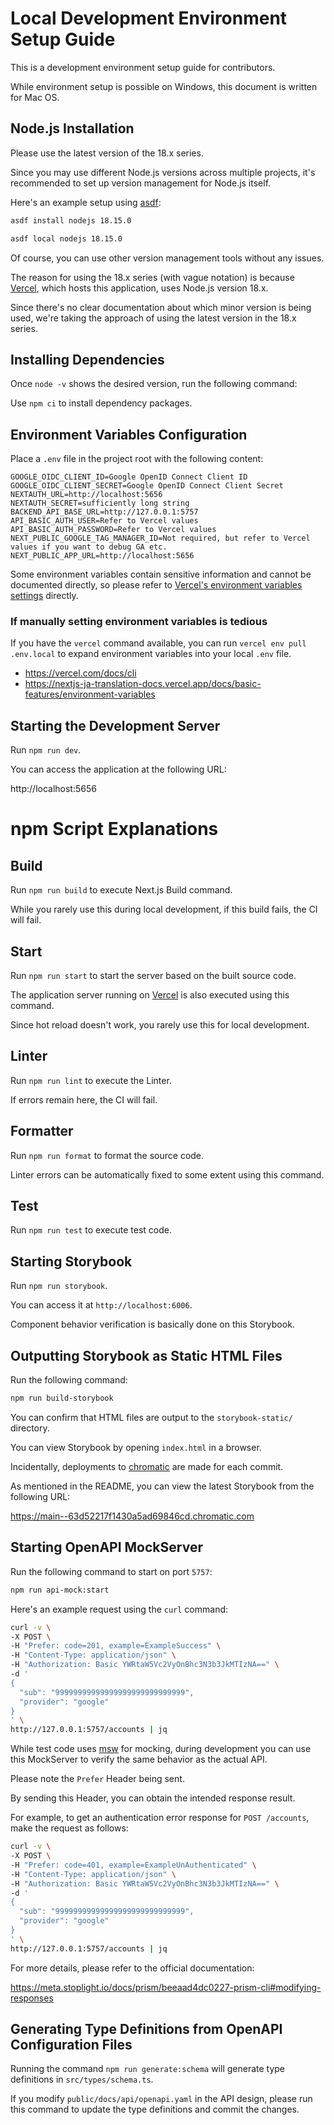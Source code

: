 # Local Development Environment Setup Guide

This is a development environment setup guide for contributors.

While environment setup is possible on Windows, this document is written for Mac OS.

## Node.js Installation

Please use the latest version of the 18.x series.

Since you may use different Node.js versions across multiple projects, it's recommended to set up version management for Node.js itself.

Here's an example setup using [asdf](https://asdf-vm.com):

```bash
asdf install nodejs 18.15.0

asdf local nodejs 18.15.0
```

Of course, you can use other version management tools without any issues.

The reason for using the 18.x series (with vague notation) is because [Vercel](https://vercel.com), which hosts this application, uses Node.js version 18.x.

Since there's no clear documentation about which minor version is being used, we're taking the approach of using the latest version in the 18.x series.

## Installing Dependencies

Once `node -v` shows the desired version, run the following command:

Use `npm ci` to install dependency packages.

## Environment Variables Configuration

Place a `.env` file in the project root with the following content:

```
GOOGLE_OIDC_CLIENT_ID=Google OpenID Connect Client ID
GOOGLE_OIDC_CLIENT_SECRET=Google OpenID Connect Client Secret
NEXTAUTH_URL=http://localhost:5656
NEXTAUTH_SECRET=sufficiently long string
BACKEND_API_BASE_URL=http://127.0.0.1:5757
API_BASIC_AUTH_USER=Refer to Vercel values
API_BASIC_AUTH_PASSWORD=Refer to Vercel values
NEXT_PUBLIC_GOOGLE_TAG_MANAGER_ID=Not required, but refer to Vercel values if you want to debug GA etc.
NEXT_PUBLIC_APP_URL=http://localhost:5656
```

Some environment variables contain sensitive information and cannot be documented directly, so please refer to [Vercel's environment variables settings](https://vercel.com/commew/timelogger-web/settings/environment-variables) directly.

### If manually setting environment variables is tedious

If you have the `vercel` command available, you can run `vercel env pull .env.local` to expand environment variables into your local `.env` file.

- https://vercel.com/docs/cli
- https://nextjs-ja-translation-docs.vercel.app/docs/basic-features/environment-variables

## Starting the Development Server

Run `npm run dev`.

You can access the application at the following URL:

http://localhost:5656

# npm Script Explanations

## Build

Run `npm run build` to execute Next.js Build command.

While you rarely use this during local development, if this build fails, the CI will fail.

## Start

Run `npm run start` to start the server based on the built source code.

The application server running on [Vercel](https://vercel.com) is also executed using this command.

Since hot reload doesn't work, you rarely use this for local development.

## Linter

Run `npm run lint` to execute the Linter.

If errors remain here, the CI will fail.

## Formatter

Run `npm run format` to format the source code.

Linter errors can be automatically fixed to some extent using this command.

## Test

Run `npm run test` to execute test code.

## Starting Storybook

Run `npm run storybook`.

You can access it at `http://localhost:6006`.

Component behavior verification is basically done on this Storybook.

## Outputting Storybook as Static HTML Files

Run the following command:

```bash
npm run build-storybook
```

You can confirm that HTML files are output to the `storybook-static/` directory.

You can view Storybook by opening `index.html` in a browser.

Incidentally, deployments to [chromatic](https://www.chromatic.com/builds?appId=63d52217f1430a5ad69846cd) are made for each commit.

As mentioned in the README, you can view the latest Storybook from the following URL:

https://main--63d52217f1430a5ad69846cd.chromatic.com

## Starting OpenAPI MockServer

Run the following command to start on port `5757`:

```bash
npm run api-mock:start
```

Here's an example request using the `curl` command:

```bash
curl -v \
-X POST \
-H "Prefer: code=201, example=ExampleSuccess" \
-H "Content-Type: application/json" \
-H "Authorization: Basic YWRtaW5Vc2VyOnBhc3N3b3JkMTIzNA==" \
-d '
{
  "sub": "99999999999999999999999999999",
  "provider": "google"
}
' \
http://127.0.0.1:5757/accounts | jq
```

While test code uses [msw](https://mswjs.io/) for mocking, during development you can use this MockServer to verify the same behavior as the actual API.

Please note the `Prefer` Header being sent.

By sending this Header, you can obtain the intended response result.

For example, to get an authentication error response for `POST /accounts`, make the request as follows:

```bash
curl -v \
-X POST \
-H "Prefer: code=401, example=ExampleUnAuthenticated" \
-H "Content-Type: application/json" \
-H "Authorization: Basic YWRtaW5Vc2VyOnBhc3N3b3JkMTIzNA==" \
-d '
{
  "sub": "99999999999999999999999999999",
  "provider": "google"
}
' \
http://127.0.0.1:5757/accounts | jq
```

For more details, please refer to the official documentation:

https://meta.stoplight.io/docs/prism/beeaad4dc0227-prism-cli#modifying-responses

## Generating Type Definitions from OpenAPI Configuration Files

Running the command `npm run generate:schema` will generate type definitions in `src/types/schema.ts`.

If you modify `public/docs/api/openapi.yaml` in the API design, please run this command to update the type definitions and commit the changes.
